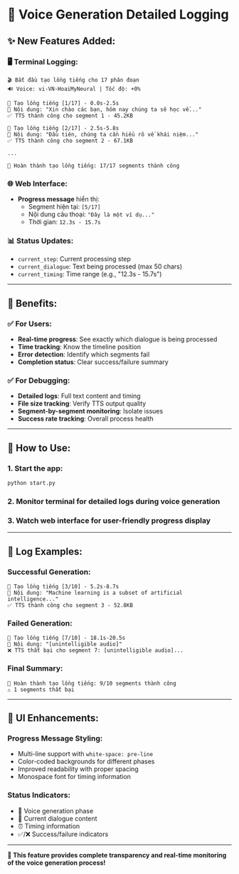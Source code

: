 # 🎤 Voice Generation Detailed Logging

## ✨ **New Features Added:**

### 🖥️ **Terminal Logging:**
```
🎬 Bắt đầu tạo lồng tiếng cho 17 phân đoạn
🔊 Voice: vi-VN-HoaiMyNeural | Tốc độ: +0%

🎤 Tạo lồng tiếng [1/17] - 0.0s-2.5s
📝 Nội dung: "Xin chào các bạn, hôm nay chúng ta sẽ học về..."
✅ TTS thành công cho segment 1 - 45.2KB

🎤 Tạo lồng tiếng [2/17] - 2.5s-5.8s  
📝 Nội dung: "Đầu tiên, chúng ta cần hiểu rõ về khái niệm..."
✅ TTS thành công cho segment 2 - 67.1KB

...

🎉 Hoàn thành tạo lồng tiếng: 17/17 segments thành công
```

### 🌐 **Web Interface:**
- **Progress message** hiển thị:
  - Segment hiện tại: `[5/17]`
  - Nội dung câu thoại: `"Đây là một ví dụ..."`
  - Thời gian: `12.3s - 15.7s`

### 📊 **Status Updates:**
- `current_step`: Current processing step
- `current_dialogue`: Text being processed (max 50 chars)
- `current_timing`: Time range (e.g., "12.3s - 15.7s")

---

## 🎯 **Benefits:**

### ✅ **For Users:**
- **Real-time progress**: See exactly which dialogue is being processed
- **Time tracking**: Know the timeline position
- **Error detection**: Identify which segments fail
- **Completion status**: Clear success/failure summary

### ✅ **For Debugging:**
- **Detailed logs**: Full text content and timing
- **File size tracking**: Verify TTS output quality
- **Segment-by-segment monitoring**: Isolate issues
- **Success rate tracking**: Overall process health

---

## 🚀 **How to Use:**

### 1. **Start the app:**
```bash
python start.py
```

### 2. **Monitor terminal** for detailed logs during voice generation

### 3. **Watch web interface** for user-friendly progress display

---

## 📝 **Log Examples:**

### **Successful Generation:**
```
🎤 Tạo lồng tiếng [3/10] - 5.2s-8.7s
📝 Nội dung: "Machine learning is a subset of artificial intelligence..."
✅ TTS thành công cho segment 3 - 52.8KB
```

### **Failed Generation:**
```
🎤 Tạo lồng tiếng [7/10] - 18.1s-20.5s
📝 Nội dung: "[unintelligible audio]"
❌ TTS thất bại cho segment 7: [unintelligible audio]...
```

### **Final Summary:**
```
🎉 Hoàn thành tạo lồng tiếng: 9/10 segments thành công
⚠️ 1 segments thất bại
```

---

## 🎨 **UI Enhancements:**

### **Progress Message Styling:**
- Multi-line support with `white-space: pre-line`
- Color-coded backgrounds for different phases
- Improved readability with proper spacing
- Monospace font for timing information

### **Status Indicators:**
- 🎤 Voice generation phase
- 📝 Current dialogue content  
- ⏰ Timing information
- ✅/❌ Success/failure indicators

---

**🎯 This feature provides complete transparency and real-time monitoring of the voice generation process!** 